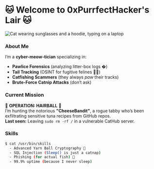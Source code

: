 # 🐱 **Welcome to 0xPurrfectHacker's Lair** 🐱  

![Cat wearing sunglasses and a hoodie, typing on a laptop](https://media.giphy.com/media/v1.Y2lkPTc5MGI3NjExcDk4d2N6dW5tY3RzOGFqZ2R0Y2V4N2F6b2V6dGJtY2RlZ3Z5eSZlcD12MV9pbnRlcm5hbF9naWZfYnlfaWQmY3Q9Zw/ICOgUNjpvO0PC/giphy.gif)  

### **About Me**  
I’m a **cyber-meow-tician** specializing in:  
- **Pawlice Forensics** (analyzing litter-box logs �)  
- **Tail Tracking** (OSINT for fugitive felines 🕵️‍♂️)  
- **Catfishing Scammers** (they always *paw* their tracks)  
- **Brute-Force Catnip Attacks** (don’t ask)  

### **Current Mission**  
🚨 **OPERATION: HAIRBALL** 🚨  
I’m hunting the notorious **"CheeseBandit"**, a rogue tabby who’s been exfiltrating sensitive tuna recipes from GitHub repos.  
**Last seen:** Leaving `sudo rm -rf /` in a vulnerable CatHub server.  

### **Skills**  
```bash
$ cat /usr/bin/skills  
  - Advanced Yarn Ball Cryptography 🧶  
  - SQL Injection (Sleep() is just a catnap)  
  - Phishing (for actual fish) 🎣  
  - 99.9% uptime (because I never sleep)  

